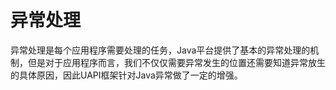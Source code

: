 # 异常处理

异常处理是每个应用程序需要处理的任务，Java平台提供了基本的异常处理的机制，但是对于应用程序而言，我们不仅仅需要异常发生的位置还需要知道异常放生的具体原因，因此UAPI框架针对Java异常做了一定的增强。
